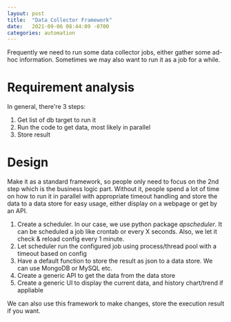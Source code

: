 ```yaml
---
layout: post
title:  "Data Collector Framework"
date:   2021-09-06 08:44:09 -0700
categories: automation
---
```

Frequently we need to run some data collector jobs, either gather some ad-hoc information. Sometimes we may also want to run it as a job for a while.

# Requirement analysis
In general, there're 3 steps:
 1. Get list of db target to run it
 2. Run the code to get data, most likely in parallel
 3. Store result

# Design
Make it as a standard framework, so people only need to focus on the 2nd step which is the business logic part. Without it, people spend a lot of time on how to run it in parallel with appropriate timeout handling and store the data to a data store for easy usage, either display on a webpage or get by an API.
 1. Create a scheduler. In our case, we use python package *apscheduler*. It can be scheduled a job like crontab or every X seconds. Also, we let it check & reload config every 1 minute.
 2. Let scheduler run the configured job using process/thread pool with a timeout based on config
 3. Have a default function to store the result as json to a data store. We can use MongoDB or MySQL etc.
 4. Create a generic API to get the data from the data store
 5. Create a generic UI to display the current data, and history chart/trend if appliable

We can also use this framework to make changes, store the execution result if you want.

